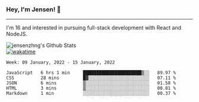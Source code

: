 ### Hey, I'm Jensen! 👋

---

I'm 16 and interested in pursuing full-stack development with React and NodeJS.

![jensenzhng's Github Stats](https://github-readme-stats.vercel.app/api?username=jensenzhng&theme=dark&show_icons=true&count_private=true)
<br />
[![wakatime](https://wakatime.com/badge/user/cbfc263d-3611-4e36-8278-8fad45fe3f62.svg)](https://wakatime.com/@cbfc263d-3611-4e36-8278-8fad45fe3f62)

<!--START_SECTION:waka-->
```text
Week: 09 January, 2022 - 15 January, 2022

JavaScript   6 hrs 1 min     ██████████████████████▒░░   89.97 % 
CSS          28 mins         █▓░░░░░░░░░░░░░░░░░░░░░░░   07.11 % 
JSON         6 mins          ▒░░░░░░░░░░░░░░░░░░░░░░░░   01.58 % 
HTML         3 mins          ▒░░░░░░░░░░░░░░░░░░░░░░░░   00.81 % 
Markdown     1 min           ░░░░░░░░░░░░░░░░░░░░░░░░░   00.37 % 
```
<!--END_SECTION:waka-->

